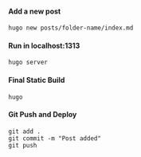 #### Add a new post
```
hugo new posts/folder-name/index.md
```
#### Run in localhost:1313
```
hugo server
```
#### Final Static Build
```
hugo
```
#### Git Push and Deploy
```
git add .
git commit -m "Post added"
git push
```
